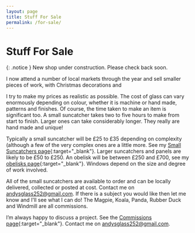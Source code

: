```yaml
---
layout: page
title: Stuff For Sale
permalink: /for-sale/
---
```


# Stuff For Sale

{: .notice }
New shop under construction. Please check back soon.

I now attend a number of local markets through the year and sell smaller pieces of work, with Christmas decorations and 

I try to make my prices as realistic as possible. The cost of glass can vary enormously depending on colour, whether it is machine or hand made, patterns and finishes. Of course, the time taken to make an item is significant too. A small suncatcher takes two to five hours to make from start to finish. Larger ones can take considerably longer. They really are hand made and unique!

Typically a small suncatcher will be £25 to £35 depending on complexity (although a few of the very complex ones are a little more. See my [Small Suncatchers page](https://andy.merckel.uk/suncatchers/s,all/){:target="_blank"}. Larger suncatchers and panels are likely to be £50 to £250. An obelisk will be between £250 and £700, see my [obelisks page](https://andy.merckel.uk/obelisks/){:target="_blank"}. Windows depend on the size and degree of work involved.

All of the small suncatchers are available to order and can be locally delivered, collected or posted at cost. Contact me on [andysglass252@gmail.com](mailto:andysglass252@gmail.com). If there is a subject you would like then let me know and I'll see what I can do! The Magpie, Koala, Panda, Rubber Duck and Windmill are all commissions.

I’m always happy to discuss a project. See the [Commissions page](https://andy.merckel.uk/commissions/){:target="_blank"}. Contact me on [andysglass252@gmail.com](mailto:andysglass252@gmail.com). 
